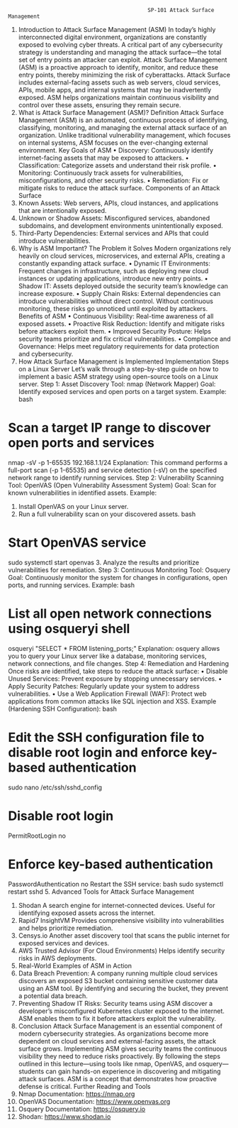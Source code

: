                                                 SP-101 Attack Surface Management

1. Introduction to Attack Surface Management (ASM)
In today’s highly interconnected digital environment, organizations are constantly exposed to evolving cyber threats. A critical part of any cybersecurity strategy is understanding and managing the attack surface—the total set of entry points an attacker can exploit. Attack Surface Management (ASM) is a proactive approach to identify, monitor, and reduce these entry points, thereby minimizing the risk of cyberattacks.
Attack Surface includes external-facing assets such as web servers, cloud services, APIs, mobile apps, and internal systems that may be inadvertently exposed. ASM helps organizations maintain continuous visibility and control over these assets, ensuring they remain secure.
2. What is Attack Surface Management (ASM)?
Definition
Attack Surface Management (ASM) is an automated, continuous process of identifying, classifying, monitoring, and managing the external attack surface of an organization. Unlike traditional vulnerability management, which focuses on internal systems, ASM focuses on the ever-changing external environment.
Key Goals of ASM
•	Discovery: Continuously identify internet-facing assets that may be exposed to attackers.
•	Classification: Categorize assets and understand their risk profile.
•	Monitoring: Continuously track assets for vulnerabilities, misconfigurations, and other security risks.
•	Remediation: Fix or mitigate risks to reduce the attack surface.
Components of an Attack Surface
1.	Known Assets: Web servers, APIs, cloud instances, and applications that are intentionally exposed.
2.	Unknown or Shadow Assets: Misconfigured services, abandoned subdomains, and development environments unintentionally exposed.
3.	Third-Party Dependencies: External services and APIs that could introduce vulnerabilities.
3. Why is ASM Important?
The Problem it Solves
Modern organizations rely heavily on cloud services, microservices, and external APIs, creating a constantly expanding attack surface.
•	Dynamic IT Environments: Frequent changes in infrastructure, such as deploying new cloud instances or updating applications, introduce new entry points.
•	Shadow IT: Assets deployed outside the security team’s knowledge can increase exposure.
•	Supply Chain Risks: External dependencies can introduce vulnerabilities without direct control.
Without continuous monitoring, these risks go unnoticed until exploited by attackers.
Benefits of ASM
•	Continuous Visibility: Real-time awareness of all exposed assets.
•	Proactive Risk Reduction: Identify and mitigate risks before attackers exploit them.
•	Improved Security Posture: Helps security teams prioritize and fix critical vulnerabilities.
•	Compliance and Governance: Helps meet regulatory requirements for data protection and cybersecurity.
4. How Attack Surface Management is Implemented
Implementation Steps on a Linux Server
Let’s walk through a step-by-step guide on how to implement a basic ASM strategy using open-source tools on a Linux server.
Step 1: Asset Discovery
Tool: nmap (Network Mapper)
Goal: Identify exposed services and open ports on a target system.
Example:
bash
# Scan a target IP range to discover open ports and services
nmap -sV -p 1-65535 192.168.1.1/24
Explanation:
This command performs a full-port scan (-p 1-65535) and service detection (-sV) on the specified network range to identify running services.
Step 2: Vulnerability Scanning
Tool: OpenVAS (Open Vulnerability Assessment System)
Goal: Scan for known vulnerabilities in identified assets.
Example:
1.	Install OpenVAS on your Linux server.
2.	Run a full vulnerability scan on your discovered assets.
bash
# Start OpenVAS service
sudo systemctl start openvas
3.	Analyze the results and prioritize vulnerabilities for remediation.
Step 3: Continuous Monitoring
Tool: Osquery
Goal: Continuously monitor the system for changes in configurations, open ports, and running services.
Example:
bash
# List all open network connections using osqueryi shell
osqueryi "SELECT * FROM listening_ports;"
Explanation:
osquery allows you to query your Linux server like a database, monitoring services, network connections, and file changes.
Step 4: Remediation and Hardening
Once risks are identified, take steps to reduce the attack surface:
•	Disable Unused Services: Prevent exposure by stopping unnecessary services.
•	Apply Security Patches: Regularly update your system to address vulnerabilities.
•	Use a Web Application Firewall (WAF): Protect web applications from common attacks like SQL injection and XSS.
Example (Hardening SSH Configuration):
bash
# Edit the SSH configuration file to disable root login and enforce key-based authentication
sudo nano /etc/ssh/sshd_config
# Disable root login
PermitRootLogin no
# Enforce key-based authentication
PasswordAuthentication no
Restart the SSH service:
bash
sudo systemctl restart sshd
5. Advanced Tools for Attack Surface Management
1.	Shodan
A search engine for internet-connected devices. Useful for identifying exposed assets across the internet.
2.	Rapid7 InsightVM
Provides comprehensive visibility into vulnerabilities and helps prioritize remediation.
3.	Censys.io
Another asset discovery tool that scans the public internet for exposed services and devices.
4.	AWS Trusted Advisor (For Cloud Environments)
Helps identify security risks in AWS deployments.
6. Real-World Examples of ASM in Action
1.	Data Breach Prevention:
A company running multiple cloud services discovers an exposed S3 bucket containing sensitive customer data using an ASM tool. By identifying and securing the bucket, they prevent a potential data breach.
2.	Preventing Shadow IT Risks:
Security teams using ASM discover a developer’s misconfigured Kubernetes cluster exposed to the internet. ASM enables them to fix it before attackers exploit the vulnerability.
7. Conclusion
Attack Surface Management is an essential component of modern cybersecurity strategies. As organizations become more dependent on cloud services and external-facing assets, the attack surface grows. Implementing ASM gives security teams the continuous visibility they need to reduce risks proactively.
By following the steps outlined in this lecture—using tools like nmap, OpenVAS, and osquery—students can gain hands-on experience in discovering and mitigating attack surfaces.   ASM is a concept that demonstrates how proactive defense is critical.
Further Reading and Tools
1.	Nmap Documentation: https://nmap.org
2.	OpenVAS Documentation: https://www.openvas.org
3.	Osquery Documentation: https://osquery.io
4.	Shodan: https://www.shodan.io

